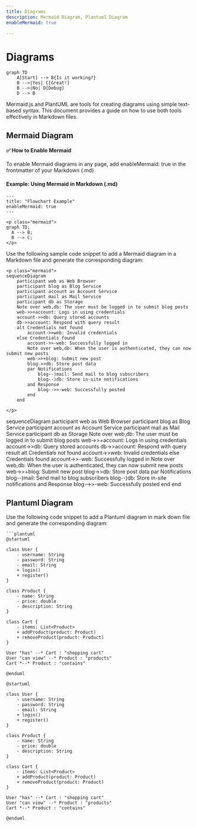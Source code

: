 ```yaml
---
title: Diagrams
description: Mermaid Diagram, Plantuml Diagram
enableMermaid: true

---
```


# Diagrams





```mermaid
graph TD
    A[Start] --> B{Is it working?}
    B -->|Yes| C[Great!]
    B -->|No| D[Debug]
    D --> B
```




Mermaid.js and PlantUML are tools for creating diagrams using simple text-based syntax. This document provides a guide on how to use both tools effectively in  Markdown files.

## Mermaid Diagram

#### ✅ How to Enable Mermaid
To enable Mermaid diagrams in any page, add enableMermaid: true in the frontmatter of your Markdown (.md)

#### Example: Using Mermaid in Markdown (.md)

```
---
title: "Flowchart Example"
enableMermaid: true
---

<p class="mermaid">
graph TD;
  A --> B;
  B --> C;
</p>
```

Use the following sample code snippet to add a Mermaid diagram in a Markdown file and generate the corresponding diagram:

```
<p class="mermaid">
sequenceDiagram
    participant web as Web Browser
    participant blog as Blog Service
    participant account as Account Service
    participant mail as Mail Service
    participant db as Storage
    Note over web,db: The user must be logged in to submit blog posts
    web->>+account: Logs in using credentials
    account->>db: Query stored accounts
    db->>account: Respond with query result
    alt Credentials not found
        account->>web: Invalid credentials
    else Credentials found
        account->>-web: Successfully logged in
        Note over web,db: When the user is authenticated, they can now submit new posts
        web->>+blog: Submit new post
        blog->>db: Store post data
        par Notifications
            blog--)mail: Send mail to blog subscribers
            blog--)db: Store in-site notifications
        and Response
            blog-->>-web: Successfully posted
        end
    end

</p>

```

<p class="mermaid">
sequenceDiagram
    participant web as Web Browser
    participant blog as Blog Service
    participant account as Account Service
    participant mail as Mail Service
    participant db as Storage
    Note over web,db: The user must be logged in to submit blog posts
    web->>+account: Logs in using credentials
    account->>db: Query stored accounts
    db->>account: Respond with query result
    alt Credentials not found
        account->>web: Invalid credentials
    else Credentials found
        account->>-web: Successfully logged in
        Note over web,db: When the user is authenticated, they can now submit new posts
        web->>+blog: Submit new post
        blog->>db: Store post data
        par Notifications
            blog--)mail: Send mail to blog subscribers
            blog--)db: Store in-site notifications
        and Response
            blog-->>-web: Successfully posted
        end
    end

</p>

## Plantuml Diagram

Use the following code snippet to add a Plantuml diagram in mark down file and generate the corresponding diagram:


```
```plantuml
@startuml
 
class User {
    - username: String
    - password: String
    - email: String
    + login()
    + register()
}

class Product {
    - name: String
    - price: double
    - description: String
}

class Cart {
    - items: List<Product>
    + addProduct(product: Product)
    + removeProduct(product: Product)
}

User "has" --* Cart : "shopping cart"
User "can view" --* Product : "products"
Cart *--* Product : "contains" 

@enduml
```

```plantuml
@startuml
 
class User {
    - username: String
    - password: String
    - email: String
    + login()
    + register()
}

class Product {
    - name: String
    - price: double
    - description: String
}

class Cart {
    - items: List<Product>
    + addProduct(product: Product)
    + removeProduct(product: Product)
}

User "has" --* Cart : "shopping cart"
User "can view" --* Product : "products"
Cart *--* Product : "contains" 

@enduml
```




